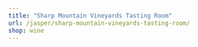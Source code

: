 ```yaml
---
title: "Sharp Mountain Vineyards Tasting Room"
url: /jasper/sharp-mountain-vineyards-tasting-room/
shop: wine
---
```

